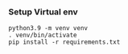 ### Setup Virtual env

```
python3.9 -m venv venv
. venv/bin/activate
pip install -r requirements.txt
```

